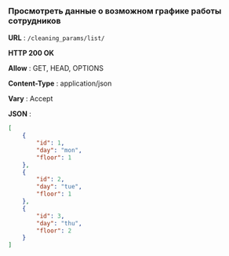 ### Просмотреть данные о возможном графике работы сотрудников

**URL** : `/cleaning_params/list/`

**HTTP 200 OK**

**Allow** : GET, HEAD, OPTIONS

**Content-Type** : application/json

**Vary** : Accept

**JSON** :
```json
[
    {
        "id": 1,
        "day": "mon",
        "floor": 1
    },
    {
        "id": 2,
        "day": "tue",
        "floor": 1
    },
    {
        "id": 3,
        "day": "thu",
        "floor": 2
    }
]
```